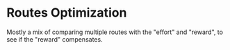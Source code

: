 # Routes Optimization

Mostly a mix of comparing multiple routes with the "effort" and "reward", to see if the "reward" compensates.